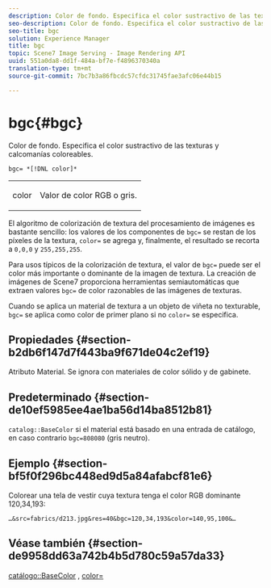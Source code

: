```yaml
---
description: Color de fondo. Especifica el color sustractivo de las texturas y calcomanías coloreables.
seo-description: Color de fondo. Especifica el color sustractivo de las texturas y calcomanías coloreables.
seo-title: bgc
solution: Experience Manager
title: bgc
topic: Scene7 Image Serving - Image Rendering API
uuid: 551a0da8-dd1f-484a-bf7e-f4896370340a
translation-type: tm+mt
source-git-commit: 7bc7b3a86fbcdc57cfdc31745fae3afc06e44b15

---
```



# bgc{#bgc}

Color de fondo. Especifica el color sustractivo de las texturas y calcomanías coloreables.

`bgc= *[!DNL color]*`

<table id="simpletable_131302355CAB4900A7B45FED903A1AAD" class="- topic/simpletable "> 
 <tr class="- topic/strow strow"> 
  <td class="- topic/stentry stentry"> <p><span class="+ topic/keyword sw-d/varname varname"> color</span> </p> </td> 
  <td class="- topic/stentry stentry"> <p>Valor de color RGB o gris. </p></td> 
 </tr> 
</table>

El algoritmo de colorización de textura del procesamiento de imágenes es bastante sencillo: los valores de los componentes de `bgc=` se restan de los píxeles de la textura, `color=` se agrega y, finalmente, el resultado se recorta a `0,0,0` y `255,255,255`.

Para usos típicos de la colorización de textura, el valor de `bgc=` puede ser el color más importante o dominante de la imagen de textura. La creación de imágenes de Scene7 proporciona herramientas semiautomáticas que extraen valores `bgc=` de color razonables de las imágenes de texturas.

Cuando se aplica un material de textura a un objeto de viñeta no texturable, `bgc=` se aplica como color de primer plano si no `color=` se especifica.

## Propiedades {#section-b2db6f147d7f443ba9f671de04c2ef19}

Atributo Material. Se ignora con materiales de color sólido y de gabinete.

## Predeterminado {#section-de10ef5985ee4ae1ba56d14ba8512b81}

`catalog::BaseColor` si el material está basado en una entrada de catálogo, en caso contrario `bgc=808080` (gris neutro).

## Ejemplo {#section-bf5f0f296bc448ed9d5a84afabcf81e6}

Colorear una tela de vestir cuya textura tenga el color RGB dominante 120,34,193:

`…&src=fabrics/d213.jpg&res=40&bgc=120,34,193&color=140,95,100&…`

## Véase también {#section-de9958dd63a742b4b5d780c59a57da33}

[catálogo::BaseColor](../../../../../ir-api/material-cat/image-rendering-api-ref/c-ir-material-catalog/c-ir-material-data-reference/r-ir-basecolor.md#reference-5f02371b1d8e444ab12d2614d9792de8) , [color=](../../../../../ir-api/http-protocol/image-rendering-api-ref/c-ir-http-protocol-ref/c-ir-http-protocol-command-reference/r-ir-http-color.md#reference-ea3cba9edfe94dbab86d8f123a9ed0aa)
